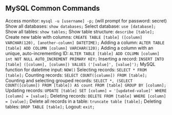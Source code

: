 ## MySQL Common Commands

Access monitor: `mysql -u [username] -p;` (will prompt for password: secret)
Show all databases: `show databases;`
Select database: `use [database];`
Show all tables: `show tables;`
Show table structure: `describe [table];`
Create new table with columns: `CREATE TABLE [table] ([column] VARCHAR(120), [another-column] DATETIME);`
Adding a column: `ALTER TABLE [table] ADD COLUMN [column] VARCHAR(120);`
Adding a column with an unique, auto-incrementing ID: `ALTER TABLE [table] ADD COLUMN [column] int NOT NULL AUTO_INCREMENT PRIMARY KEY;`
Inserting a record: `INSERT INTO [table] ([column], [column]) VALUES ('[value]', [value]');`
MySQL function for datetime input: `NOW()`
Selecting records: `SELECT * FROM [table];`
Counting records: `SELECT COUNT([column]) FROM [table];`
Counting and selecting grouped records: `SELECT *, (SELECT COUNT([column]) FROM [table]) AS count FROM [table] GROUP BY [column];`
Updating records: `UPDATE [table] SET [column] = '[updated-value]' WHERE [column] = [value];`
Deleting records: `DELETE FROM [table] WHERE [column] = [value];`
Delete all records in a table: `truncate table [table];`
Deleting tables: `DROP TABLE [table];`
Logout: `exit;`
